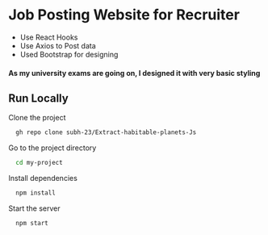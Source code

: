 
# Job Posting Website for Recruiter






- Use React Hooks
- Use Axios to Post data
- Used Bootstrap for designing


#### As my university exams are going on, I designed it with very basic styling

## Run Locally

Clone the project

```bash
  gh repo clone subh-23/Extract-habitable-planets-Js
```

Go to the project directory

```bash
  cd my-project
```

Install dependencies

```bash
  npm install
```

Start the server

```bash
  npm start
```
